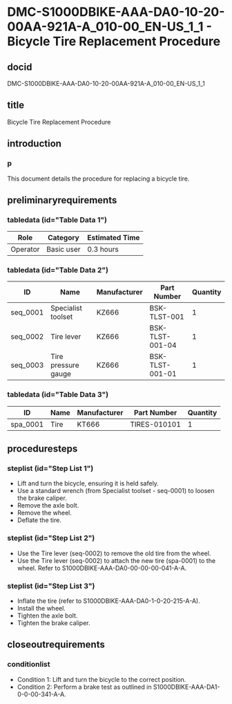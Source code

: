 # DMC-S1000DBIKE-AAA-DA0-10-20-00AA-921A-A_010-00_EN-US_1_1 - Bicycle Tire Replacement Procedure

## docid
DMC-S1000DBIKE-AAA-DA0-10-20-00AA-921A-A_010-00_EN-US_1_1

## title
Bicycle Tire Replacement Procedure

## introduction
### p
This document details the procedure for replacing a bicycle tire.

## preliminaryrequirements

### tabledata (id="Table Data 1")
| Role | Category | Estimated Time |
|---|---|---|
| Operator | Basic user | 0.3 hours |

### tabledata (id="Table Data 2")
| ID | Name | Manufacturer | Part Number | Quantity |
|---|---|---|---|---|
| seq_0001 | Specialist toolset | KZ666 | BSK-TLST-001 | 1 |
| seq_0002 | Tire lever | KZ666 | BSK-TLST-001-04 | 1 |
| seq_0003 | Tire pressure gauge | KZ666 | BSK-TLST-001-01 | 1 |

### tabledata (id="Table Data 3")
| ID | Name | Manufacturer | Part Number | Quantity |
|---|---|---|---|---|
| spa_0001 | Tire | KT666 | TIRES-010101 | 1 |

## proceduresteps

### steplist (id="Step List 1")
*   Lift and turn the bicycle, ensuring it is held safely.
*   Use a standard wrench (from Specialist toolset - seq-0001) to loosen the brake caliper.
*   Remove the axle bolt.
*   Remove the wheel.
*   Deflate the tire.

### steplist (id="Step List 2")
*   Use the Tire lever (seq-0002) to remove the old tire from the wheel.
*   Use the Tire lever (seq-0002) to attach the new tire (spa-0001) to the wheel. Refer to <dmcode>S1000DBIKE-AAA-DA0-00-00-00-041-A-A</dmcode>.

### steplist (id="Step List 3")
*   Inflate the tire (refer to <dmcode>S1000DBIKE-AAA-DA0-1-0-20-215-A-A</dmcode>).
*   Install the wheel.
*   Tighten the axle bolt.
*   Tighten the brake caliper.

## closeoutrequirements

### conditionlist
*   Condition 1: Lift and turn the bicycle to the correct position.
*   Condition 2: Perform a brake test as outlined in <dmcode>S1000DBIKE-AAA-DA1-0-0-00-341-A-A</dmcode>.